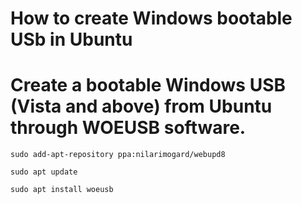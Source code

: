 # How to create Windows bootable USb in Ubuntu
# Create a bootable Windows USB (Vista and above) from Ubuntu through WOEUSB software.


`sudo add-apt-repository ppa:nilarimogard/webupd8`

`sudo apt update`

`sudo apt install woeusb`
